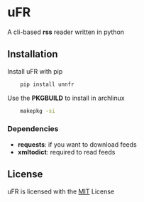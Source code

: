 # uFR 

A cli-based **rss** reader written in python




## Installation
Install uFR with pip

```bash
    pip install unnfr
```
Use the **PKGBUILD** to install in archlinux
```bash
    makepkg -si
```
### Dependencies
- **requests**: if you want to download feeds
- **xmltodict**: required to read feeds
## License

uFR is licensed with the [MIT](https://choosealicense.com/licenses/mit/) License
